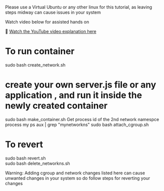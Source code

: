 Please use a Virtual Ubuntu or any other linux for this tutorial, as leaving steps midway can cause issues in your system

 Watch video below for assisted hands on 

🎥 [Watch the YouTube video explanation here](https://www.youtube.com/watch?v=FNfNxoOIZJs)

# To run container 

sudo bash create_network.sh
# create your own server.js file or any application , and run it inside the newly created container
sudo bash make_container.sh
Get process id of the 2nd network namespce process my ps aux | grep "mynetworkns" 
sudo bash attach_cgroup.sh
# To revert 
sudo bash revert.sh  
sudo bash delete_networkns.sh

Warning:
Adding cgroup and network changes listed here can cause unwanted changes in your system so do follow steps for reverting your changes
